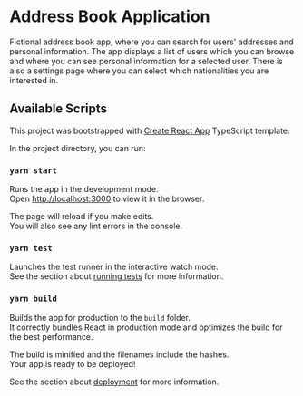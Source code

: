 # Address Book Application

Fictional address book app, where you can search for users' addresses and personal information. The app displays a list of users which you can browse and where you can see personal information for a selected user. There is also a settings page where you can select which nationalities you are interested in.

## Available Scripts

This project was bootstrapped with [Create React App](https://github.com/facebook/create-react-app) TypeScript template.

In the project directory, you can run:

### `yarn start`

Runs the app in the development mode.\
Open [http://localhost:3000](http://localhost:3000) to view it in the browser.

The page will reload if you make edits.\
You will also see any lint errors in the console.

### `yarn test`

Launches the test runner in the interactive watch mode.\
See the section about [running tests](https://facebook.github.io/create-react-app/docs/running-tests) for more information.

### `yarn build`

Builds the app for production to the `build` folder.\
It correctly bundles React in production mode and optimizes the build for the best performance.

The build is minified and the filenames include the hashes.\
Your app is ready to be deployed!

See the section about [deployment](https://facebook.github.io/create-react-app/docs/deployment) for more information.
